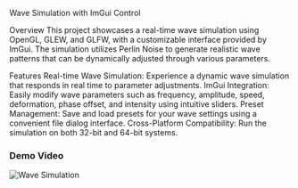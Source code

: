 Wave Simulation with ImGui Control

Overview
This project showcases a real-time wave simulation using OpenGL, GLEW, and GLFW, with a customizable interface provided by ImGui. The simulation utilizes Perlin Noise to generate realistic wave patterns that can be dynamically adjusted through various parameters.

Features
Real-time Wave Simulation: Experience a dynamic wave simulation that responds in real time to parameter adjustments.
ImGui Integration: Easily modify wave parameters such as frequency, amplitude, speed, deformation, phase offset, and intensity using intuitive sliders.
Preset Management: Save and load presets for your wave settings using a convenient file dialog interface.
Cross-Platform Compatibility: Run the simulation on both 32-bit and 64-bit systems.

### Demo Video

![Wave Simulation](DevastorWaves.gif)
